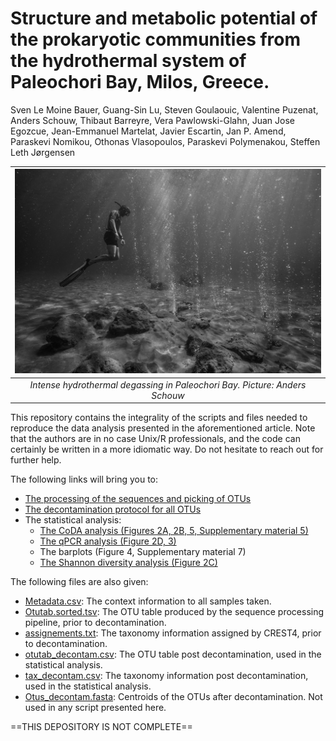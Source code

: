 # Structure and metabolic potential of the prokaryotic communities from the hydrothermal system of Paleochori Bay, Milos, Greece.
Sven Le Moine Bauer, Guang-Sin Lu, Steven Goulaouic, Valentine Puzenat, Anders Schouw, Thibaut Barreyre, Vera Pawlowski-Glahn, Juan Jose Egozcue, Jean-Emmanuel Martelat, Javier Escartin, Jan P. Amend, Paraskevi Nomikou, Othonas Vlasopoulos, Paraskevi Polymenakou, Steffen Leth Jørgensen


| ![](Picture_bubles.jpg) | 
|:--:| 
| *Intense hydrothermal degassing in Paleochori Bay. Picture: Anders Schouw* |


This repository contains the integrality of the scripts and files needed to reproduce the data analysis presented in the aforementioned article. Note that the authors are in no case Unix/R professionals, and the code can certainly be written in a more idiomatic way. Do not hesitate to reach out for further help. 

The following links will bring you to:
- [The processing of the sequences and picking of OTUs](Pipeline%20explanations.md)
- [The decontamination protocol for all OTUs](Decontamination_pipeline.md)
- The statistical analysis: 
  - [The CoDA analysis (Figures 2A, 2B, 5, Supplementary material 5)](CoDA_analysis.md)
  - [The qPCR analysis (Figure 2D, 3)](qPCR_analysis.md)
  - The barplots (Figure 4, Supplementary material 7)
  - [The Shannon diversity analysis (Figure 2C)](Shannon_analysis.md)

The following files are also given:
- [Metadata.csv](Metadata.csv): The context information to all samples taken.
- [Otutab.sorted.tsv](Otutab.sorted.tsv): The OTU table produced by the sequence processing pipeline, prior to decontamination.
- [assignements.txt](assignements.txt): The taxonomy information assigned by CREST4, prior to decontamination.
- [otutab_decontam.csv](otutab_decontam.csv): The OTU table post decontamination, used in the statistical analysis.
- [tax_decontam.csv](tax_decontam.csv): The taxonomy information post decontamination, used in the statistical analysis.
- [Otus_decontam.fasta](Otus_decontam.fasta): Centroids of the OTUs after decontamination. Not used in any script presented here.

==THIS DEPOSITORY IS NOT COMPLETE==
